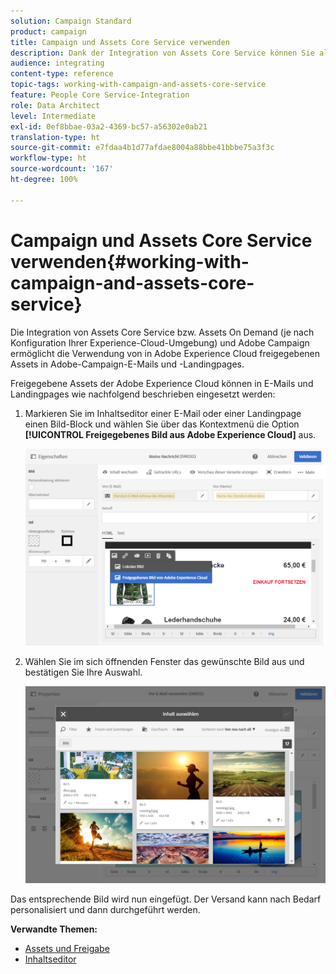 ```yaml
---
solution: Campaign Standard
product: campaign
title: Campaign und Assets Core Service verwenden
description: Dank der Integration von Assets Core Service können Sie alle innerhalb von Adobe Experience Cloud geteilten Ressourcen in Ihren Nachrichten und Landingpages in Adobe Campaign verwenden.
audience: integrating
content-type: reference
topic-tags: working-with-campaign-and-assets-core-service
feature: People Core Service-Integration
role: Data Architect
level: Intermediate
exl-id: 0ef8bbae-03a2-4369-bc57-a56302e0ab21
translation-type: ht
source-git-commit: e7fdaa4b1d77afdae8004a88bbe41bbbe75a3f3c
workflow-type: ht
source-wordcount: '167'
ht-degree: 100%

---
```


# Campaign und Assets Core Service verwenden{#working-with-campaign-and-assets-core-service}

Die Integration von Assets Core Service bzw. Assets On Demand (je nach Konfiguration Ihrer Experience-Cloud-Umgebung) und Adobe Campaign ermöglicht die Verwendung von in Adobe Experience Cloud freigegebenen Assets in Adobe-Campaign-E-Mails und -Landingpages.

Freigegebene Assets der Adobe Experience Cloud können in E-Mails und Landingpages wie nachfolgend beschrieben eingesetzt werden:

1. Markieren Sie im Inhaltseditor einer E-Mail oder einer Landingpage einen Bild-Block und wählen Sie über das Kontextmenü die Option **[!UICONTROL Freigegebenes Bild aus Adobe Experience Cloud]** aus.

   ![](assets/dam_insert_image_dce.png)

1. Wählen Sie im sich öffnenden Fenster das gewünschte Bild aus und bestätigen Sie Ihre Auswahl.

   ![](assets/dam_shared_image_selection.png)

Das entsprechende Bild wird nun eingefügt. Der Versand kann nach Bedarf personalisiert und dann durchgeführt werden.

**Verwandte Themen:**

* [Assets und Freigabe](https://docs.adobe.com/content/help/de-DE/core-services/interface/assets/experience-cloud-assets.html)
* [Inhaltseditor](../../designing/using/personalization.md#example-email-personalization)
